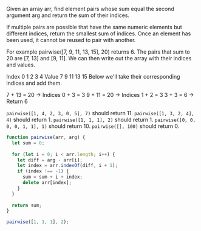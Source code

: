 Given an array arr, find element pairs whose sum equal the second argument arg and return the sum of their indices.

If multiple pairs are possible that have the same numeric elements but different indices, return the smallest sum of indices. Once an element has been used, it cannot be reused to pair with another.

For example pairwise([7, 9, 11, 13, 15], 20) returns 6. The pairs that sum to 20 are [7, 13] and [9, 11]. We can then write out the array with their indices and values.

Index	0	1	2	3	4
Value	7	9	11	13	15
Below we'll take their corresponding indices and add them.

7 + 13 = 20 → Indices 0 + 3 = 3
9 + 11 = 20 → Indices 1 + 2 = 3
3 + 3 = 6 → Return 6

`pairwise([1, 4, 2, 3, 0, 5], 7)` should return 11.
`pairwise([1, 3, 2, 4], 4)` should return 1.
`pairwise([1, 1, 1], 2)` should return 1.
`pairwise([0, 0, 0, 0, 1, 1], 1)` should return 10.
`pairwise([], 100)` should return 0.

```js
function pairwise(arr, arg) {
  let sum = 0;
  
  for (let i = 0; i < arr.length; i++) {
    let diff = arg - arr[i];
    let index = arr.indexOf(diff, i + 1);
    if (index !== -1) {
      sum = sum + i + index;
      delete arr[index];
    }
  }
  
  return sum;
}

pairwise([1, 1, 1], 2);
```